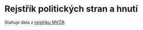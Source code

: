 # Rejstřík politických stran a hnutí

Stahuje data z [rejstříku MVČR](https://aplikace.mv.gov.cz/seznam-politickych-stran/).
